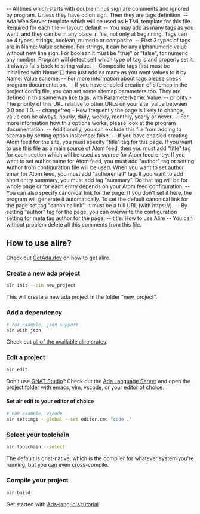 -- All lines which starts with double minus sign are comments and ignored by program. Unless they have colon sign. Then they are tags definition.
-- Ada Web Server template which will be used as HTML template for this file. Required for each file
-- layout: default
-- You may add as many tags as you want, and they can be in any place in file, not only at beginning. Tags can be 4 types: strings, boolean, numeric or composite.
-- First 3 types of tags are in Name: Value scheme. For strings, it can be any alphanumeric value without new line sign. For boolean it must be "true" or "false", for numeric any number. Program will detect self which type of tag is and properly set it. It always falls back to string value.
-- Composite tags first must be initialized with Name: [] then just add as many as you want values to it by Name: Value scheme.
-- For more information about tags please check program documentation.
-- If you have enabled creation of sitemap in the project config file, you can set some sitemap parameters too. They are defined in this same way like tags, with ParameterName: Value.
-- priority - The priority of this URL relative to other URLs on your site, value between 0.0 and 1.0.
-- changefreq - How frequently the page is likely to change, value can be always, hourly, daily, weekly, monthly, yearly or never.
-- For more information how this options works, please look at the program documentation.
-- Additionally, you can exclude this file from adding to sitemap by setting option insitemap: false.
-- If you have enabled creating Atom feed for the site, you must specify "title" tag for this page. If you want to use this file as a main source of Atom feed, then you must add "title" tag for each section which will be used as source for Atom feed entry. If you want to set author name for Atom feed, you must add "author" tag or setting Author from configuration file will be used. When you want to set author email for Atom feed, you must add "authoremail" tag. If you want to add short entry summary, you must add tag "summary". Do that tag will be for whole page or for each entry depends on your Atom feed configuration.
-- You can also specify canonical link for the page. If you don't set it here, the program will generate it automatically. To set the default canonical link for the page set tag "canonicallink". It must be a full URL (with https://).
-- By setting "author" tag for the page, you can overwrite the configuration setting for meta tag author for the page.
-- title: How to use Alire
-- You can without problem delete all this comments from this file.

## How to use alire?
Check out [GetAda.dev](https://getada.dev) on how to get alire.

### Create a new ada project
```sh
alr init --bin new_project
```
This will create a new ada project in the folder "new_project".

### Add a dependency
```sh
# for example, json support
alr with json
```
Check out [all of the available alire crates](https://alire.ada.dev/crates.html).

### Edit a project
```sh
alr edit
```
Don't use [GNAT Studio](https://github.com/AdaCore/gnatstudio)? Check out the [Ada Language Server](https://github.com/AdaCore/ada_language_server) and open the project folder with emacs, vim, vscode, or your editor of choice.

#### Set alr edit to your editor of choice
```sh
# For example, vscode
alr settings --global --set editor.cmd "code ."
```

### Select your toolchain
```sh
alr toolchain --select
```
The default is gnat-native, which is the compiler for whatever system you're running, but you can even cross-compile.

### Compile your project
```sh
alr build
```

Get started with [Ada-lang.io's tutorial](https://https://ada-lang.io/docs/learn/tutorial/hello-world#starting-a-new-project).